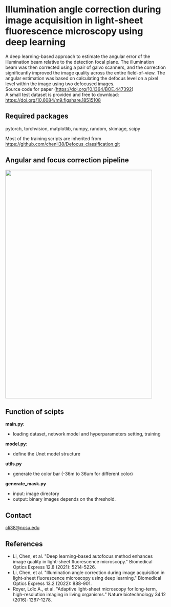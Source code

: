 # Illumination angle correction during image acquisition in light-sheet fluorescence microscopy using deep learning
A deep learning-based approach to estimate the angular error of the illumination beam relative to the detection focal plane. The illumination beam was then corrected using a pair of galvo scanners, and the correction significantly improved the image quality across the entire field-of-view. The angular estimation was based on calculating the defocus level on a pixel level within the image using two defocused images.  
Source code for paper (https://doi.org/10.1364/BOE.447392)  
A small test dataset is provided and free to download: https://doi.org/10.6084/m9.figshare.18515108  

## Required packages
pytorch, torchvision, matplotlib, numpy, random, skimage, scipy 

Most of the training scripts are inherited from https://github.com/chenli38/Defocus_classification.git  
## Angular and focus correction pipeline 
<img src="images/Figure1.png" width="458" height="712">  

## Function of scipts
**main.py**: 
 - loading dataset, network model and hyperparameters setting, training

**model.py**: 
 - define the Unet model structure

**utils.py**
 - generate the color bar (-36m to 36um for different color)

**generate_mask.py**
 - input: image directory
 - output: binary images depends on the threshold.
   

## Contact
cli38@ncsu.edu

## References
- Li, Chen, et al. "Deep learning-based autofocus method enhances image quality in light-sheet fluorescence microscopy." Biomedical Optics Express 12.8 (2021): 5214-5226.
- Li, Chen, et al. "Illumination angle correction during image acquisition in light-sheet fluorescence microscopy using deep learning." Biomedical Optics Express 13.2 (2022): 888-901.
- Royer, Loïc A., et al. "Adaptive light-sheet microscopy for long-term, high-resolution imaging in living organisms." Nature biotechnology 34.12 (2016): 1267-1278.
  

